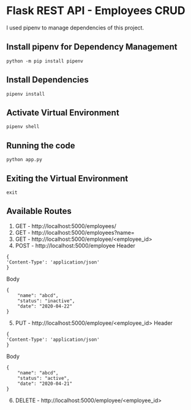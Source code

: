 # Flask REST API - Employees CRUD

I used pipenv to manage dependencies of this project.

## Install pipenv for Dependency Management
```
python -m pip install pipenv
```

## Install Dependencies
```
pipenv install
```

## Activate Virtual Environment
```
pipenv shell
```

## Running the code
```
python app.py
```

## Exiting the Virtual Environment
```
exit
```

## Available Routes
1) GET - http://localhost:5000/employees/
2) GET - http://localhost:5000/employees?name=<name>
3) GET - http://localhost:5000/employee/<employee_id>
4) POST - http://localhost:5000/employee
Header
```
{
'Content-Type': 'application/json'
}
```
Body
```
{
	"name": "abcd", 
	"status": "inactive", 
	"date": "2020-04-22"
}
```
5) PUT - http://localhost:5000/employee/<employee_id>
Header
```
{
'Content-Type': 'application/json'
}
```
Body
```
{
	"name": "abcd", 
	"status": "active", 
	"date": "2020-04-21"
}
```
6) DELETE - http://localhost:5000/employee/<employee_id>
